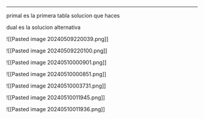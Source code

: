 
----


primal es la primera tabla solucion que haces

dual es la solucion alternativa


![[Pasted image 20240509220039.png]]

![[Pasted image 20240509220100.png]]




![[Pasted image 20240510000901.png]]

![[Pasted image 20240510000851.png]]



![[Pasted image 20240510003731.png]]

![[Pasted image 20240510011945.png]]


![[Pasted image 20240510011936.png]]